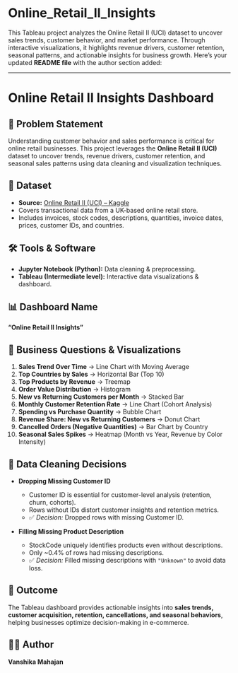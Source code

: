 # Online_Retail_II_Insights
This Tableau project analyzes the Online Retail II (UCI) dataset to uncover sales trends, customer behavior, and market performance. Through interactive visualizations, it highlights revenue drivers, customer retention, seasonal patterns, and actionable insights for business growth.
Here’s your updated **README file** with the author section added:

---

# Online Retail II Insights Dashboard

## 📌 Problem Statement

Understanding customer behavior and sales performance is critical for online retail businesses. This project leverages the **Online Retail II (UCI)** dataset to uncover trends, revenue drivers, customer retention, and seasonal sales patterns using data cleaning and visualization techniques.

## 📂 Dataset

* **Source:** [Online Retail II (UCI) – Kaggle](https://www.kaggle.com/datasets/mashlyn/online-retail-ii-uci?resource=download)
* Covers transactional data from a UK-based online retail store.
* Includes invoices, stock codes, descriptions, quantities, invoice dates, prices, customer IDs, and countries.

## 🛠️ Tools & Software

* **Jupyter Notebook (Python):** Data cleaning & preprocessing.
* **Tableau (Intermediate level):** Interactive data visualizations & dashboard.

## 📊 Dashboard Name

**“Online Retail II Insights”**

## 🔎 Business Questions & Visualizations

1. **Sales Trend Over Time** → Line Chart with Moving Average
2. **Top Countries by Sales** → Horizontal Bar (Top 10)
3. **Top Products by Revenue** → Treemap
4. **Order Value Distribution** → Histogram
5. **New vs Returning Customers per Month** → Stacked Bar
6. **Monthly Customer Retention Rate** → Line Chart (Cohort Analysis)
7. **Spending vs Purchase Quantity** → Bubble Chart
8. **Revenue Share: New vs Returning Customers** → Donut Chart
9. **Cancelled Orders (Negative Quantities)** → Bar Chart by Country
10. **Seasonal Sales Spikes** → Heatmap (Month vs Year, Revenue by Color Intensity)

## 📝 Data Cleaning Decisions

* **Dropping Missing Customer ID**

  * Customer ID is essential for customer-level analysis (retention, churn, cohorts).
  * Rows without IDs distort customer insights and retention metrics.
  * ✅ *Decision:* Dropped rows with missing Customer ID.

* **Filling Missing Product Description**

  * StockCode uniquely identifies products even without descriptions.
  * Only \~0.4% of rows had missing descriptions.
  * ✅ *Decision:* Filled missing descriptions with `"Unknown"` to avoid data loss.

## 🚀 Outcome

The Tableau dashboard provides actionable insights into **sales trends, customer acquisition, retention, cancellations, and seasonal behaviors**, helping businesses optimize decision-making in e-commerce.

## 👩‍💻 Author

**Vanshika Mahajan**
